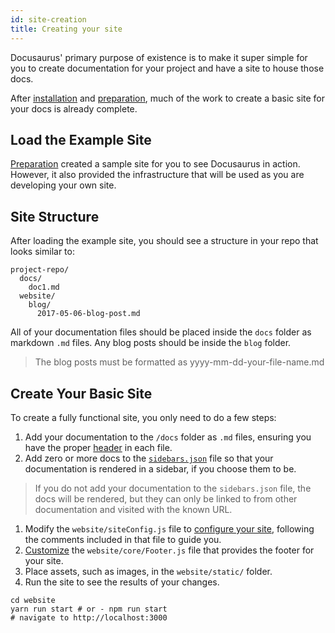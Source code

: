 ```yaml
---
id: site-creation
title: Creating your site
---
```


Docusaurus' primary purpose of existence is to make it super simple for you to create documentation for your project and have a site to house those docs.

After [installation](getting-started-installation.md) and [preparation](getting-started-preparation.md), much of the work to create a basic site for your docs is already complete.

## Load the Example Site

[Preparation](getting-started-preparation.md) created a sample site for you to see Docusaurus in action. However, it also provided the infrastructure that will be used as you are developing your own site.

## Site Structure

After loading the example site, you should see a structure in your repo that looks similar to:

```
project-repo/
  docs/
    doc1.md
  website/
    blog/
      2017-05-06-blog-post.md
```

All of your documentation files should be placed inside the `docs` folder as markdown `.md` files. Any blog posts should be inside the `blog` folder.

> The blog posts must be formatted as yyyy-mm-dd-your-file-name.md

## Create Your Basic Site

To create a fully functional site, you only need to do a few steps:

1. Add your documentation to the `/docs` folder as `.md` files, ensuring you have the proper [header](api-doc-markdown.md) in each file.
1. Add zero or more docs to the [`sidebars.json`](guides-navigation.md) file so that your documentation is rendered in a sidebar, if you choose them to be.

  > If you do not add your documentation to the `sidebars.json` file, the docs will be rendered, but they can only be linked to from other documentation and visited with the known URL.

1. Modify the `website/siteConfig.js` file to [configure your site](api-site-config.md), following the comments included in that file to guide you.
1. [Customize](guides-custom-pages.md) the `website/core/Footer.js` file that provides the footer for your site.
1. Place assets, such as images, in the `website/static/` folder.
1. Run the site to see the results of your changes.  

  ```
  cd website
  yarn run start # or - npm run start
  # navigate to http://localhost:3000
  ```
